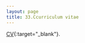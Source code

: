 ```yaml
---
layout: page
title: 33.Ccurriculum vitae
---
```




[CV](https://martynalukaszewicz.github.io/CV_Nov2018.pdf/){:target="_blank"}.
